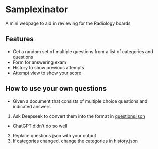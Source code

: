 # Samplexinator
A mini webpage to aid in reviewing for the Radiology boards
## Features
- Get a random set of multiple questions from a list of categories and questions
- Form for answering exam
- History to show previous attempts
- Attempt view to show your score
## How to use your own questions
- Given a document that consists of multiple choice questions and indicated answers
1. Ask Deepseek to convert them into the format in [questions.json](./src/questions.json)
  - ChatGPT didn't do so well
2. Replace questions.json with your output
3. If categories changed, change the categories in history.json

